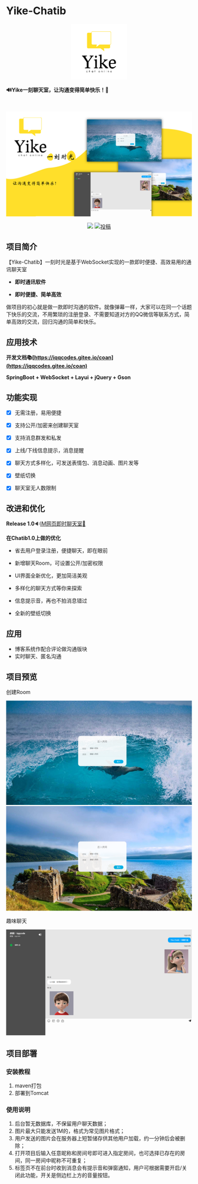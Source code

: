 # Yike-Chatib

<p align="center">
<img src = "./media/logo/vector/default.svg"  width="30%"  height="30% alt="coan"  title="coan" />
</p>

**🔊Yike一刻聊天室，让沟通变得简单快乐！💌**

<br>

![](media/ui/yike.png)

<p align="center">
  <a href="https://iqqcodes.gitee.io/coan"><img src="https://img.shields.io/badge/docs-yike-green" /></a>
  <a href="https://blog.csdn.net/weixin_43232955"><img src="https://img.shields.io/badge/csdn-CSDN-red.svg" alt="投稿"></a>
</p>

## 项目简介

【Yike-Chatib】一刻时光是基于WebSocket实现的一款即时便捷、高效易用的通讯聊天室

- **即时通讯软件**

- **即时便捷、简单高效**

做项目的初心就是做一款即时沟通的软件。就像弹幕一样，大家可以在同一个话题下快乐的交流，不用繁琐的注册登录、不需要知道对方的QQ微信等联系方式，简单高效的交流，回归沟通的简单和快乐。

## 应用技术

**开发文档📚[https://iqqcodes.gitee.io/coan](https://iqqcodes.gitee.io/coan)**

**SpringBoot + WebSocket + Layui + jQuery + Gson**

## 功能实现

- [x] 无需注册，易用便捷

- [x] 支持公开/加密来创建聊天室

- [x] 支持消息群发和私发

- [x] 上线/下线信息提示，消息提醒

- [x] 聊天方式多样化，可发送表情包、消息动画、图片发等

- [x] 壁纸切换

- [x] 聊天室无人数限制

## 改进和优化

**Release 1.0**🔉[IM网页即时聊天室📝](https://github.com/IQQcode/Chatib)

**在Chatib1.0上做的优化**

- 省去用户登录注册，便捷聊天，即在眼前

- 新增聊天Room，可设置公开/加密权限

- UI界面全新优化，更加简洁美观

- 多样化的聊天方式等你来探索

- 信息提示音，再也不拍消息错过

- 全新的壁纸切换

## 应用

- 博客系统作配合评论做沟通版块
- 实时聊天、匿名沟通

## 项目预览

创建Room

![](media/ui/1.png)
![](media/ui/2.png)

趣味聊天

![](media/ui/3.png)

## 项目部署

### 安装教程

1. maven打包
2. 部署到Tomcat

### 使用说明

1. 后台暂无数据库，不保留用户聊天数据；
2. 图片最大只能发送1M的，格式为常见图片格式；
3. 用户发送的图片会在服务器上短暂储存供其他用户加载，约一分钟后会被删除；
4. 打开项目后输入任意昵称和房间号即可进入指定房间，也可选择已存在的房间，同一房间中昵称不可重复；
5. 标签页不在前台时收到消息会有提示音和弹窗通知，用户可根据需要开启/关闭此功能，开关是侧边栏上方的音量按钮。
